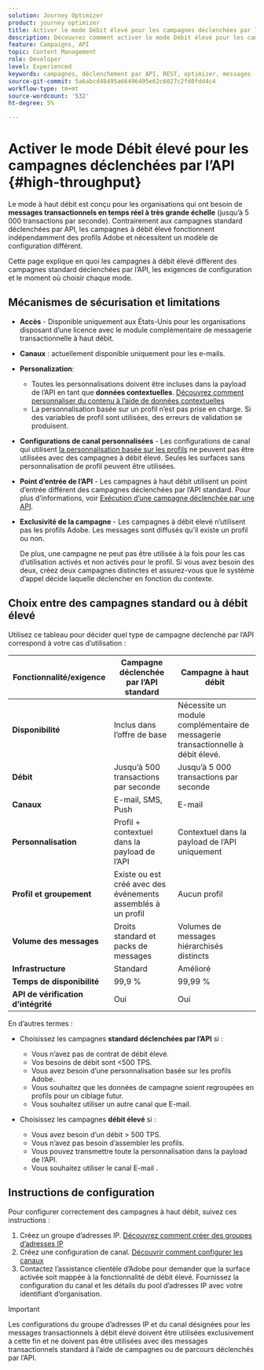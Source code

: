 ```yaml
---
solution: Journey Optimizer
product: journey optimizer
title: Activer le mode Débit élevé pour les campagnes déclenchées par l’API
description: Découvrez comment activer le mode Débit élevé pour les campagnes déclenchées par l’API.
feature: Campaigns, API
topic: Content Management
role: Developer
level: Experienced
keywords: campagnes, déclenchement par API, REST, optimizer, messages
source-git-commit: 5a6abcd48495a66496495e62c6027c2fd0fdd4c4
workflow-type: tm+mt
source-wordcount: '532'
ht-degree: 5%

---
```



# Activer le mode Débit élevé pour les campagnes déclenchées par l’API {#high-throughput}

Le mode à haut débit est conçu pour les organisations qui ont besoin de **messages transactionnels en temps réel à très grande échelle** (jusqu’à 5 000 transactions par seconde). Contrairement aux campagnes standard déclenchées par API, les campagnes à débit élevé fonctionnent indépendamment des profils Adobe et nécessitent un modèle de configuration différent.

Cette page explique en quoi les campagnes à débit élevé diffèrent des campagnes standard déclenchées par l’API, les exigences de configuration et le moment où choisir chaque mode.

## Mécanismes de sécurisation et limitations

* **Accès** - Disponible uniquement aux États-Unis pour les organisations disposant d’une licence avec le module complémentaire de messagerie transactionnelle à haut débit.

* **Canaux** : actuellement disponible uniquement pour les e-mails.

* **Personalization**:

   * Toutes les personnalisations doivent être incluses dans la payload de l’API en tant que **données contextuelles**. [Découvrez comment personnaliser du contenu à l’aide de données contextuelles](../campaigns/api-triggered-campaign-action.md#contextual)
   * La personnalisation basée sur un profil n’est pas prise en charge. Si des variables de profil sont utilisées, des erreurs de validation se produisent.

* **Configurations de canal personnalisées** - Les configurations de canal qui utilisent [la personnalisation basée sur les profils](../email/surface-personalization.md) ne peuvent pas être utilisées avec des campagnes à débit élevé. Seules les surfaces sans personnalisation de profil peuvent être utilisées.

* **Point d’entrée de l’API** - Les campagnes à haut débit utilisent un point d’entrée différent des campagnes déclenchées par l’API standard. Pour plus d’informations, voir [Exécution d’une campagne déclenchée par une API](../campaigns/trigger-campaigns.md#trigger).

* **Exclusivité de la campagne** - Les campagnes à débit élevé n’utilisent pas les profils Adobe. Les messages sont diffusés qu’il existe un profil ou non.

  De plus, une campagne ne peut pas être utilisée à la fois pour les cas d’utilisation activés et non activés pour le profil. Si vous avez besoin des deux, créez deux campagnes distinctes et assurez-vous que le système d’appel décide laquelle déclencher en fonction du contexte.

## Choix entre des campagnes standard ou à débit élevé

Utilisez ce tableau pour décider quel type de campagne déclenché par l’API correspond à votre cas d’utilisation :

| Fonctionnalité/exigence | Campagne déclenchée par l’API standard | Campagne à haut débit |
|------------------------|---------------------------------|---------------------------|
| **Disponibilité** | Inclus dans l’offre de base | Nécessite un module complémentaire de messagerie transactionnelle à débit élevé. |
| **Débit** | Jusqu’à 500 transactions par seconde | Jusqu’à 5 000 transactions par seconde |
| **Canaux** | E-mail, SMS, Push | E-mail |
| **Personnalisation** | Profil + contextuel dans la payload de l’API | Contextuel dans la payload de l’API uniquement |
| **Profil et groupement** | Existe ou est créé avec des événements assemblés à un profil | Aucun profil |
| **Volume des messages** | Droits standard et packs de messages | Volumes de messages hiérarchisés distincts |
| **Infrastructure** | Standard | Amélioré |
| **Temps de disponibilité** | 99,9 % | 99,99 % |
| **API de vérification d’intégrité** | Oui | Oui |

En d’autres termes :

* Choisissez les campagnes **standard déclenchées par l’API** si :
   * Vous n’avez pas de contrat de débit élevé.
   * Vos besoins de débit sont &lt;500 TPS.
   * Vous avez besoin d’une personnalisation basée sur les profils Adobe.
   * Vous souhaitez que les données de campagne soient regroupées en profils pour un ciblage futur.
   * Vous souhaitez utiliser un autre canal que E-mail.

* Choisissez les campagnes **débit élevé** si :
   * Vous avez besoin d’un débit > 500 TPS.
   * Vous n’avez pas besoin d’assembler les profils.
   * Vous pouvez transmettre toute la personnalisation dans la payload de l’API.
   * Vous souhaitez utiliser le canal E-mail .

## Instructions de configuration

Pour configurer correctement des campagnes à haut débit, suivez ces instructions :

1. Créez un groupe d’adresses IP. [Découvrez comment créer des groupes d’adresses IP](../configuration/ip-pools.md)
1. Créez une configuration de canal. [Découvrir comment configurer les canaux](../configuration/channel-surfaces.md)
1. Contactez l’assistance clientèle d’Adobe pour demander que la surface activée soit mappée à la fonctionnalité de débit élevé. Fournissez la configuration du canal et les détails du pool d’adresses IP avec votre identifiant d’organisation.

>[!IMPORTANT]
>
>Les configurations du groupe d’adresses IP et du canal désignées pour les messages transactionnels à débit élevé doivent être utilisées exclusivement à cette fin et ne doivent pas être utilisées avec des messages transactionnels standard à l’aide de campagnes ou de parcours déclenchés par l’API.
